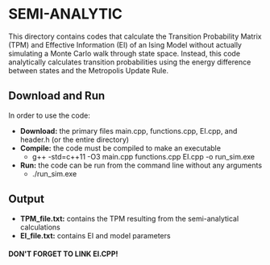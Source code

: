 # SEMI-ANALYTIC
This directory contains codes that calculate the Transition Probability Matrix (TPM) and Effective Information (EI) of an Ising Model without actually simulating a Monte Carlo walk through state space. Instead, this code analytically calculates transition probabilities using the energy difference between states and the Metropolis Update Rule.

## Download and Run
In order to use the code:

* **Download:** the primary files main.cpp, functions.cpp, EI.cpp, and header.h (or the entire directory)
* **Compile:** the code must be compiled to make an executable
  * g++ -std=c++11 -O3 main.cpp functions.cpp EI.cpp -o run_sim.exe
* **Run:** the code can be run from the command line without any arguments
  * ./run_sim.exe


## Output
* **TPM_file.txt:** contains the TPM resulting from the semi-analytical calculations
* **EI_file.txt:** contains EI and model parameters

#### DON'T FORGET TO LINK EI.CPP!

